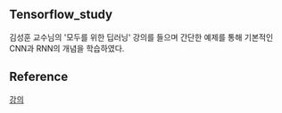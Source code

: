 ## Tensorflow_study
김성훈 교수님의 '모두를 위한 딥러닝' 강의를 들으며 간단한 예제를 통해 기본적인 CNN과 RNN의 개념을 학습하였다.

## Reference
[강의](https://edu.goorm.io/lecture/3979/%EB%AA%A8%EB%91%90%EB%A5%BC-%EC%9C%84%ED%95%9C-%EB%94%A5%EB%9F%AC%EB%8B%9D-%EA%B8%B0%EB%B3%B8%EC%A0%81%EC%9D%B8-%EB%A8%B8%EC%8B%A0%EB%9F%AC%EB%8B%9D%EA%B3%BC-%EB%94%A5%EB%9F%AC%EB%8B%9D)
